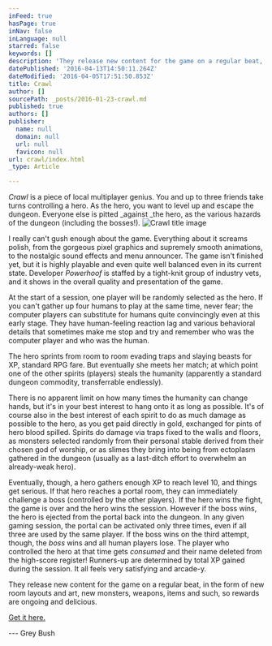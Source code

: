 ```yaml
---
inFeed: true
hasPage: true
inNav: false
inLanguage: null
starred: false
keywords: []
description: 'They release new content for the game on a regular beat, in the form of new room layouts and art, new monsters, weapons, items and such, so rewards are ongoing and delicious.'
datePublished: '2016-04-13T14:50:11.264Z'
dateModified: '2016-04-05T17:51:50.853Z'
title: Crawl
author: []
sourcePath: _posts/2016-01-23-crawl.md
published: true
authors: []
publisher:
  name: null
  domain: null
  url: null
  favicon: null
url: crawl/index.html
_type: Article

---
```

_Crawl_ is a piece of local multiplayer genius. You and up to three friends take turns controlling a hero. As the hero, you want to level up and escape the dungeon. Everyone else is pitted _against _the hero, as the various hazards of the dungeon (including the bosses!).
![Crawl title image](https://s3-us-west-2.amazonaws.com/the-grid-img/p/b72ab0958884d4cd78aec818d33eeb8ffdceafdb.png)

I really can't gush enough about the game. Everything about it screams polish, from the gorgeous pixel graphics and supremely smooth animations, to the nostalgic sound effects and menu announcer. The game isn't finished yet, but it is highly playable and even quite well balanced even in its current state. Developer _Powerhoof_ is staffed by a tight-knit group of industry vets, and it shows in the overall quality and presentation of the game.

At the start of a session, one player will be randomly selected as the hero. If you can't gather up four humans to play at the same time, never fear; the computer players can substitute for humans quite convincingly even at this early stage. They have human-feeling reaction lag and various behavioral details that sometimes make me stop and try and remember who was the computer player and who was the human.

The hero sprints from room to room evading traps and slaying beasts for XP, standard RPG fare. But eventually she meets her match; at which point one of the other spirits (players) steals the humanity (apparently a standard dungeon commodity, transferrable endlessly).

There is no apparent limit on how many times the humanity can change hands, but it's in your best interest to hang onto it as long as possible. It's of course also in the best interest of each spirit to do as much damage as possible to the hero, as you get paid directly in gold, exchanged for pints of hero blood spilled. Spirits do damage via traps fixed to the walls and floors, as monsters selected randomly from their personal stable derived from their chosen god of worship, or as slimes they bring into being from ectoplasm gathered in the dungeon (usually as a last-ditch effort to overwhelm an already-weak hero).

Eventually, though, a hero gathers enough XP to reach level 10, and things get serious. If that hero reaches a portal room, they can immediately challenge a boss (controlled by the other players). If the hero wins the fight, the game is over and the hero wins the session. However if the boss wins, the hero is ejected from the portal back into the dungeon. In any given gaming session, the portal can be activated only three times, even if all three are used by the same player. If the boss wins on the third attempt, though, the _boss_ wins and all human players lose. The player who controlled the hero at that time gets _consumed_ and their name deleted from the high-score register! Runners-up are determined by total XP gained during the session. It all feels very satisfying and arcade-y.

They release new content for the game on a regular beat, in the form of new room layouts and art, new monsters, weapons, items and such, so rewards are ongoing and delicious.

[Get it here.][0]

--- Grey Bush

[0]: http://www.powerhoof.com/crawl/